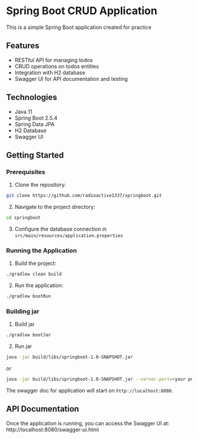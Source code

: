 # Spring Boot CRUD Application

This is a simple Spring Boot application created for practice

## Features

- RESTful API for managing todos
- CRUD operations on todos entities
- Integration with H2 database
- Swagger UI for API documentation and testing

## Technologies

- Java 11
- Spring Boot 2.5.4
- Spring Data JPA
- H2 Database
- Swagger UI

## Getting Started

### Prerequisites

1. Clone the repository:
~~~bash
git clone https://github.com/radioactive1337/springboot.git
~~~
2. Navigate to the project directory:
~~~bash
cd springboot
~~~
3. Configure the database connection in `src/main/resources/application.properties`

### Running the Application

1. Build the project:
~~~bash
./gradlew clean build
~~~
2. Run the application:
~~~bash
./gradlew bootRun
~~~

### Building jar

1. Build jar
~~~bash
./gradlew bootJar
~~~
2. Run jar
~~~bash
java -jar build/libs/springboot-1.0-SNAPSHOT.jar
~~~
or
~~~bash
java -jar build/libs/springboot-1.0-SNAPSHOT.jar --server.port=<your port>
~~~

The swagger doc for application will start on `http://localhost:8080`.

## API Documentation

Once the application is running, you can access the Swagger UI at: http://localhost:8080/swagger-ui.html

